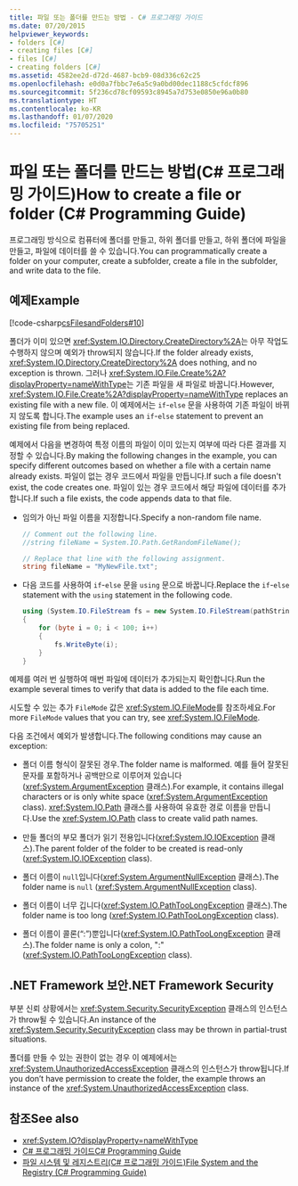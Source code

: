 ```yaml
---
title: 파일 또는 폴더를 만드는 방법 - C# 프로그래밍 가이드
ms.date: 07/20/2015
helpviewer_keywords:
- folders [C#]
- creating files [C#]
- files [C#]
- creating folders [C#]
ms.assetid: 4582ee2d-d72d-4687-bcb9-08d336c62c25
ms.openlocfilehash: e0d0a7fbbc7e6a5c9a0bd00dec1188c5cfdcf896
ms.sourcegitcommit: 5f236cd78cf09593c8945a7d753e0850e96a0b80
ms.translationtype: HT
ms.contentlocale: ko-KR
ms.lasthandoff: 01/07/2020
ms.locfileid: "75705251"
---
```

# <a name="how-to-create-a-file-or-folder-c-programming-guide"></a><span data-ttu-id="916e4-102">파일 또는 폴더를 만드는 방법(C# 프로그래밍 가이드)</span><span class="sxs-lookup"><span data-stu-id="916e4-102">How to create a file or folder (C# Programming Guide)</span></span>
<span data-ttu-id="916e4-103">프로그래밍 방식으로 컴퓨터에 폴더를 만들고, 하위 폴더를 만들고, 하위 폴더에 파일을 만들고, 파일에 데이터를 쓸 수 있습니다.</span><span class="sxs-lookup"><span data-stu-id="916e4-103">You can programmatically create a folder on your computer, create a subfolder, create a file in the subfolder, and write data to the file.</span></span>  
  
## <a name="example"></a><span data-ttu-id="916e4-104">예제</span><span class="sxs-lookup"><span data-stu-id="916e4-104">Example</span></span>  
 [!code-csharp[csFilesandFolders#10](~/samples/snippets/csharp/VS_Snippets_VBCSharp/csFilesAndFolders/CS/FileIteration.cs#10)]  
  
 <span data-ttu-id="916e4-105">폴더가 이미 있으면 <xref:System.IO.Directory.CreateDirectory%2A>는 아무 작업도 수행하지 않으며 예외가 throw되지 않습니다.</span><span class="sxs-lookup"><span data-stu-id="916e4-105">If the folder already exists, <xref:System.IO.Directory.CreateDirectory%2A> does nothing, and no exception is thrown.</span></span> <span data-ttu-id="916e4-106">그러나 <xref:System.IO.File.Create%2A?displayProperty=nameWithType>는 기존 파일을 새 파일로 바꿉니다.</span><span class="sxs-lookup"><span data-stu-id="916e4-106">However, <xref:System.IO.File.Create%2A?displayProperty=nameWithType> replaces an existing file with a new file.</span></span> <span data-ttu-id="916e4-107">이 예제에서는 `if`-`else` 문을 사용하여 기존 파일이 바뀌지 않도록 합니다.</span><span class="sxs-lookup"><span data-stu-id="916e4-107">The example uses an `if`-`else` statement to prevent an existing file from being replaced.</span></span>  
  
 <span data-ttu-id="916e4-108">예제에서 다음을 변경하여 특정 이름의 파일이 이미 있는지 여부에 따라 다른 결과를 지정할 수 있습니다.</span><span class="sxs-lookup"><span data-stu-id="916e4-108">By making the following changes in the example, you can specify different outcomes based on whether a file with a certain name already exists.</span></span> <span data-ttu-id="916e4-109">파일이 없는 경우 코드에서 파일을 만듭니다.</span><span class="sxs-lookup"><span data-stu-id="916e4-109">If such a file doesn't exist, the code creates one.</span></span> <span data-ttu-id="916e4-110">파일이 있는 경우 코드에서 해당 파일에 데이터를 추가합니다.</span><span class="sxs-lookup"><span data-stu-id="916e4-110">If such a file exists, the code appends data to that file.</span></span>  
  
- <span data-ttu-id="916e4-111">임의가 아닌 파일 이름을 지정합니다.</span><span class="sxs-lookup"><span data-stu-id="916e4-111">Specify a non-random file name.</span></span>  
  
    ```csharp  
    // Comment out the following line.  
    //string fileName = System.IO.Path.GetRandomFileName();  
  
    // Replace that line with the following assignment.  
    string fileName = "MyNewFile.txt";  
    ```  
  
- <span data-ttu-id="916e4-112">다음 코드를 사용하여 `if`-`else` 문을 `using` 문으로 바꿉니다.</span><span class="sxs-lookup"><span data-stu-id="916e4-112">Replace the `if`-`else` statement with the `using` statement in the following code.</span></span>  
  
    ```csharp  
    using (System.IO.FileStream fs = new System.IO.FileStream(pathString, FileMode.Append))   
    {  
        for (byte i = 0; i < 100; i++)  
        {  
            fs.WriteByte(i);  
        }  
    }  
    ```  
  
 <span data-ttu-id="916e4-113">예제를 여러 번 실행하여 매번 파일에 데이터가 추가되는지 확인합니다.</span><span class="sxs-lookup"><span data-stu-id="916e4-113">Run the example several times to verify that data is added to the file each time.</span></span>  
  
 <span data-ttu-id="916e4-114">시도할 수 있는 추가 `FileMode` 값은 <xref:System.IO.FileMode>를 참조하세요.</span><span class="sxs-lookup"><span data-stu-id="916e4-114">For more `FileMode` values that you can try, see <xref:System.IO.FileMode>.</span></span>  
  
 <span data-ttu-id="916e4-115">다음 조건에서 예외가 발생합니다.</span><span class="sxs-lookup"><span data-stu-id="916e4-115">The following conditions may cause an exception:</span></span>  
  
- <span data-ttu-id="916e4-116">폴더 이름 형식이 잘못된 경우.</span><span class="sxs-lookup"><span data-stu-id="916e4-116">The folder name is malformed.</span></span> <span data-ttu-id="916e4-117">예를 들어 잘못된 문자를 포함하거나 공백만으로 이루어져 있습니다(<xref:System.ArgumentException> 클래스).</span><span class="sxs-lookup"><span data-stu-id="916e4-117">For example, it contains illegal characters or is only white space (<xref:System.ArgumentException> class).</span></span> <span data-ttu-id="916e4-118"><xref:System.IO.Path> 클래스를 사용하여 유효한 경로 이름을 만듭니다.</span><span class="sxs-lookup"><span data-stu-id="916e4-118">Use the <xref:System.IO.Path> class to create valid path names.</span></span>  
  
- <span data-ttu-id="916e4-119">만들 폴더의 부모 폴더가 읽기 전용입니다(<xref:System.IO.IOException> 클래스).</span><span class="sxs-lookup"><span data-stu-id="916e4-119">The parent folder of the folder to be created is read-only (<xref:System.IO.IOException> class).</span></span>  
  
- <span data-ttu-id="916e4-120">폴더 이름이 `null`입니다(<xref:System.ArgumentNullException> 클래스).</span><span class="sxs-lookup"><span data-stu-id="916e4-120">The folder name is `null` (<xref:System.ArgumentNullException> class).</span></span>  
  
- <span data-ttu-id="916e4-121">폴더 이름이 너무 깁니다(<xref:System.IO.PathTooLongException> 클래스).</span><span class="sxs-lookup"><span data-stu-id="916e4-121">The folder name is too long (<xref:System.IO.PathTooLongException> class).</span></span>  
  
- <span data-ttu-id="916e4-122">폴더 이름이 콜론(“:”)뿐입니다(<xref:System.IO.PathTooLongException> 클래스).</span><span class="sxs-lookup"><span data-stu-id="916e4-122">The folder name is only a colon, ":" (<xref:System.IO.PathTooLongException> class).</span></span>  
  
## <a name="net-framework-security"></a><span data-ttu-id="916e4-123">.NET Framework 보안</span><span class="sxs-lookup"><span data-stu-id="916e4-123">.NET Framework Security</span></span>  
 <span data-ttu-id="916e4-124">부분 신뢰 상황에서는 <xref:System.Security.SecurityException> 클래스의 인스턴스가 throw될 수 있습니다.</span><span class="sxs-lookup"><span data-stu-id="916e4-124">An instance of the <xref:System.Security.SecurityException> class may be thrown in partial-trust situations.</span></span>  
  
 <span data-ttu-id="916e4-125">폴더를 만들 수 있는 권한이 없는 경우 이 예제에서는 <xref:System.UnauthorizedAccessException> 클래스의 인스턴스가 throw됩니다.</span><span class="sxs-lookup"><span data-stu-id="916e4-125">If you don’t have permission to create the folder, the example throws an instance of the <xref:System.UnauthorizedAccessException> class.</span></span>  
  
## <a name="see-also"></a><span data-ttu-id="916e4-126">참조</span><span class="sxs-lookup"><span data-stu-id="916e4-126">See also</span></span>

- <xref:System.IO?displayProperty=nameWithType>
- [<span data-ttu-id="916e4-127">C# 프로그래밍 가이드</span><span class="sxs-lookup"><span data-stu-id="916e4-127">C# Programming Guide</span></span>](../index.md)
- [<span data-ttu-id="916e4-128">파일 시스템 및 레지스트리(C# 프로그래밍 가이드)</span><span class="sxs-lookup"><span data-stu-id="916e4-128">File System and the Registry (C# Programming Guide)</span></span>](./index.md)
